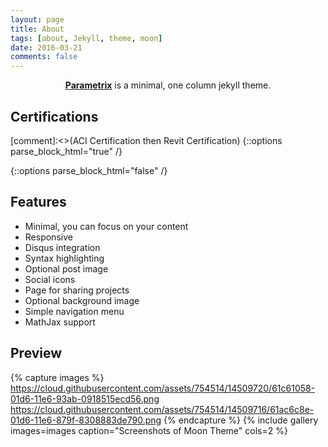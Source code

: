 ```yaml
---
layout: page
title: About
tags: [about, Jekyll, theme, moon]
date: 2016-03-21
comments: false
---
```


<center><a href="http://parametrix.github.io"><b>Parametrix</b></a> is a minimal, one column jekyll theme.</center>


## Certifications
[comment]:<>(ACI Certification then Revit Certification)
{::options parse_block_html="true" /}
<div data-iframe-width="350" data-iframe-height="270" data-share-badge-id="01700fdb-3569-4e31-af21-e1dea078c902"></div>
  <script type="text/javascript">
    (function() {
      var s = document.createElement('script');
      s.type = 'text/javascript';
      s.async = true;
      s.src = '//cdn.youracclaim.com/assets/utilities/embed.js';
      var o = document.getElementsByTagName('script')[0];
      o.parentNode.insertBefore(s, o);
      })();
  </script>
<div data-iframe-width="350" data-iframe-height="270" data-share-badge-id="78ee7db8-1887-47a4-a875-aef54a97b945"></div>
  <script type="text/javascript">
    (function() {
      var s = document.createElement('script');
      s.type = 'text/javascript';
      s.async = true;
      s.src = '//cdn.youracclaim.com/assets/utilities/embed.js';
      var o = document.getElementsByTagName('script')[0];
      o.parentNode.insertBefore(s, o);
      })();
  </script>
{::options parse_block_html="false" /}


## Features
* Minimal, you can focus on your content
* Responsive
* Disqus integration
* Syntax highlighting
* Optional post image
* Social icons
* Page for sharing projects
* Optional background image
* Simple navigation menu
* MathJax support

## Preview

{% capture images %}
    https://cloud.githubusercontent.com/assets/754514/14509720/61c61058-01d6-11e6-93ab-0918515ecd56.png
    https://cloud.githubusercontent.com/assets/754514/14509716/61ac6c8e-01d6-11e6-879f-8308883de790.png
{% endcapture %}
{% include gallery images=images caption="Screenshots of Moon Theme" cols=2 %}
